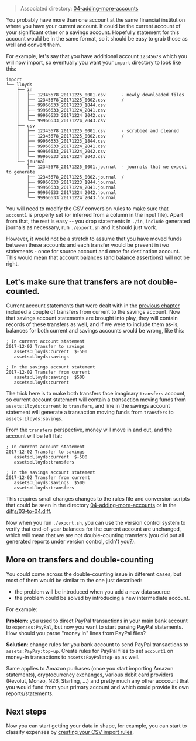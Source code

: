 > Associated directory:
> [04-adding-more-accounts](../tree/master/04-adding-more-accounts)

You probably have more than one account at the same financial institution where you have your current account. It could be the current account of your significant other or a savings account. Hopefully statement for this account
would be in the same format, so it should be easy to grab those as well and convert them.

For example, let's say that you have additional account `12345678`
which you will now import, so eventually you want your `import`
directory to look like this:
```
import
└── lloyds
    ├── in
    │   ├── 12345678_20171225_0001.csv      - newly downloaded files
    │   ├── 12345678_20171225_0002.csv      / 
    │   ├── 99966633_20171223_1844.csv
    │   ├── 99966633_20171224_2041.csv
    │   ├── 99966633_20171224_2042.csv
    │   └── 99966633_20171224_2043.csv
    ├── csv
    │   ├── 12345678_20171225_0001.csv      - scrubbed and cleaned
    │   ├── 12345678_20171225_0002.csv      /
    │   ├── 99966633_20171223_1844.csv
    │   ├── 99966633_20171224_2041.csv
    │   ├── 99966633_20171224_2042.csv
    │   └── 99966633_20171224_2043.csv
    └── journal
        ├── 12345678_20171225_0001.journal  - journals that we expect to generate
        ├── 12345678_20171225_0002.journal  /
        ├── 99966633_20171223_1844.journal
        ├── 99966633_20171224_2041.journal
        ├── 99966633_20171224_2042.journal
        └── 99966633_20171224_2043.journal
```

You will need to modify the CSV conversion rules to make sure that
`account1` is properly set (or inferred from a column in the input
file). Apart from that, the rest is easy -- you drop statements in
`./in`, `include` generated journals as necessary, run `./export.sh`
and it should just work.

However, it would not be a stretch to assume that you have moved funds
between these accounts and each transfer would be present in _two_
statements - once for source account and once for destination account.
This would mean that account balances (and balance assertions) will
not be right.


## Let's make sure that transfers are not double-counted.

Current account statements that were dealt with in the
[previous chapter](Getting-full-history-of-the-account) included a
couple of transfers from current to the savings account. Now that
savings account statements are brought into play, they will contain
records of these transfers as well, and if we were to include them
as-is, balances for both current and savings accounts would be wrong,
like this:
```
; In current account statement
2017-12-02 Transfer to savings
   assets:Lloyds:current  $-500
   assets:Lloyds:savings

; In the savings account statement
2017-12-02 Transfer from current
   assets:Lloyds:savings  $500
   assets:Lloyds:current
```

The trick here is to make both transfers face imaginary `transfers`
account, so current account statement will contain a transaction
moving funds from `assets:Lloyds:current` to `transfers`, and line in
the savings account statement will generate a transaction moving funds
from `transfers` to `assets:Lloyds:savings`.

From the `transfers` perspective, money will move in and out, and the account will be left flat:
```
; In current account statement
2017-12-02 Transfer to savings
   assets:Lloyds:current  $-500
   assets:Lloyds:transfers

; In the savings account statement
2017-12-02 Transfer from current
   assets:Lloyds:savings  $500
   assets:Lloyds:transfers
```

This requires small changes changes to the rules file and conversion scripts
that could be seen in the directory
[04-adding-more-accounts](../tree/master/04-adding-more-accounts)
or in the [diffs/03-to-04.diff](../tree/master/diffs/03-to-04.diff).

Now when you run
`./export.sh`, you can use the version control system to verify
that end-of-year balances for the current account are unchanged, which
will mean that we are not double-counting transfers (you did put all generated reports under version control, didn't you?).

## More on transfers and double-counting

You could come across the double-counting issue in different cases, but most of them would be similar to the one just described: 
- the problem will be introduced when you add a new data source
- the problem could be solved by introducing a new intermediate account.

For example:

**Problem**: you used to direct PayPal transactions in your main bank account to `expenses:PayPal`, but now you want to start parsing PayPal statements. How should you parse "money in" lines from PayPal files?

**Solution**: change rules for you bank account to send PayPal transactions to `assets:PayPay:top-up`. Create rules for PayPal files to set `account1` on money-in transactions to `assets:PayPal:top-up` as well.

Same applies to Amazon purhases (once you start importing Amazon statements), cryptocurrency exchanges, various debit card providers (Revolut, Monzo, N26, Starling, ...) and pretty much any other acccount that you would fund from your primary account and which could provide its own reports/statements.

## Next steps

Now you can start getting your data in shape, for example, you can
start to classify expenses by [creating your CSV import rules](Creating-CSV-import-rules).
